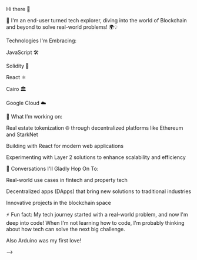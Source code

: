 Hi there 👋

👋
I'm an end-user turned tech explorer, diving into the world of Blockchain and beyond to solve real-world problems! 🌍💡

Technologies I'm Embracing:

JavaScript 🛠️

Solidity 🔗

React ⚛️

Cairo 🏛️

Google Cloud ☁️

🔭 What I’m working on:

Real estate tokenization 🌐 through decentralized platforms like Ethereum and StarkNet

Building with React for modern web applications

Experimenting with Layer 2 solutions to enhance scalability and efficiency

💬 Conversations I'll Gladly Hop On To:

Real-world use cases in fintech and property tech

Decentralized apps (DApps) that bring new solutions to traditional industries

Innovative projects in the blockchain space

⚡ Fun fact:
My tech journey started with a real-world problem, and now I'm deep into code! When I'm not learning how to code, I'm probably thinking about how tech can solve the next big challenge.

Also Arduino was my first love!


-->

